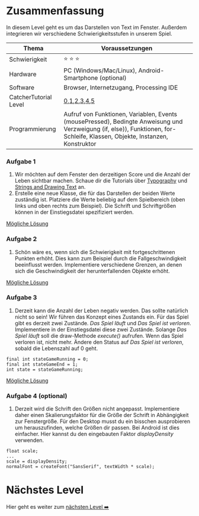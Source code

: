 # Zusammenfassung
In diesem Level geht es um das Darstellen von Text im Fenster. Außerdem integrieren wir verschiedene Schwierigkeitsstufen in unserem Spiel.

| Thema                 | Voraussetzungen         |
| --------------------- | ----------------------- |
| Schwierigkeit         | :star: :star: :star:        |
| Hardware              | PC (Windows/Mac/Linux), Android-Smartphone (optional)  |
| Software              | Browser, Internetzugang, Processing IDE  |
| CatcherTutorial Level | [0](https://github.com/Flocksserver/CatcherTutorial/blob/master/tutorial/Level0/Processing_Tutorial_Level_%230-CatcherGameTutorial.md),[1](https://github.com/Flocksserver/CatcherTutorial/blob/master/tutorial/Level1/Processing_Tutorial_Level_%231-CatcherGameTutorial.md),[2](https://github.com/Flocksserver/CatcherTutorial/blob/master/tutorial/Level2/Processing_Tutorial_Level_%232-CatcherGameTutorial.md),[3](https://github.com/Flocksserver/CatcherTutorial/blob/master/tutorial/Level3/Processing_Tutorial_Level_%233-CatcherGameTutorial.md),[4](https://github.com/Flocksserver/CatcherTutorial/blob/master/tutorial/Level4/Processing_Tutorial_Level_%234-CatcherGameTutorial.md),[5](https://github.com/Flocksserver/CatcherTutorial/blob/master/tutorial/Level5/Processing_Tutorial_Level_%235-CatcherGameTutorial.md)                        |
| Programmierung        | Aufruf von Funktionen, Variablen,  Events (mousePressed), Bedingte Anweisung und Verzweigung (if, else)), Funktionen, for-Schleife, Klassen, Objekte, Instanzen, Konstruktor|

### Aufgabe 1
1. Wir möchten auf dem Fenster den derzeitigen Score und die Anzahl der Leben sichtbar machen. Schaue dir die Tutorials über [Typography](https://processing.org/tutorials/typography) und [Strings and Drawing Text](https://processing.org/tutorials/text) an.
2. Erstelle eine neue Klasse, die für das Darstellen der beiden Werte zuständig ist. Platziere die Werte beliebig auf dem Spielbereich (oben links und oben rechts zum Beispiel). Die Schrift und Schriftgrößen können in der Einstiegsdatei spezifiziert werden.

[Mögliche Lösung](https://github.com/Flocksserver/CatcherTutorial/blob/master/tutorial/Level6/CatcherTutorialLevel6A1)

### Aufgabe 2
1. Schön wäre es, wenn sich die Schwierigkeit mit fortgeschrittenen Punkten erhöht. Dies kann zum Beispiel durch die Fallgeschwindigkeit beeinflusst werden. Implementiere verschiedene Grenzen, an denen sich die Geschwindigkeit der herunterfallenden Objekte erhöht.

[Mögliche Lösung](https://github.com/Flocksserver/CatcherTutorial/blob/master/tutorial/Level6/CatcherTutorialLevel6A2)

### Aufgabe 3
1. Derzeit kann die Anzahl der Leben negativ werden. Das sollte natürlich nicht so sein! Wir führen das Konzept eines Zustands ein. Für das Spiel gibt es derzeit zwei Zustände. *Das Spiel läuft* und *Das Spiel ist verloren*. Implementiere in der Einstiegsdatei diese zwei Zustände. Solange *Das Spiel läuft* soll die draw-Methode *execute()* aufrufen. Wenn das Spiel verloren ist, nicht mehr. Ändere den Status auf *Das Spiel ist verloren*, sobald die Lebenszahl auf 0 geht.
```processing
final int stateGameRunning = 0;
final int stateGameEnd = 1;
int state = stateGameRunning;
```

[Mögliche Lösung](https://github.com/Flocksserver/CatcherTutorial/blob/master/tutorial/Level6/CatcherTutorialLevel6A3)

### Aufgabe 4 (optional)
1. Derzeit wird die Schrift den Größen nicht angepasst. Implementiere daher einen Skalierungsfaktor für die Größe der Schrift in Abhängigkeit zur Fenstergröße. Für den Desktop musst du ein bisschen ausprobieren um herauszufinden, welche Größen dir passen. Bei Android ist dies einfacher. Hier kannst du den eingebauten Faktor *displayDensity* verwenden.
```processing
float scale;
...
scale = displayDensity;
normalFont = createFont("SansSerif", textWidth * scale);
```

# Nächstes Level
Hier geht es weiter zum [nächsten Level :arrow_right:](https://github.com/Flocksserver/CatcherTutorial/blob/master/tutorial/Level7/Processing_Tutorial_Level_%237-CatcherGameTutorial.md)
